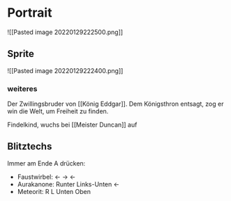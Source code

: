 # Portrait
![[Pasted image 20220129222500.png]]

## Sprite
![[Pasted image 20220129222400.png]]

### weiteres
Der Zwillingsbruder von [[König Eddgar]]. Dem Königsthron entsagt, zog er win die Welt, um Freiheit zu finden.

Findelkind, wuchs bei [[Meister Duncan]] auf

## Blitztechs
Immer am Ende A drücken:
- Faustwirbel: <- -> <-
- Aurakanone: Runter Links-Unten <-
- Meteorit: R L Unten Oben